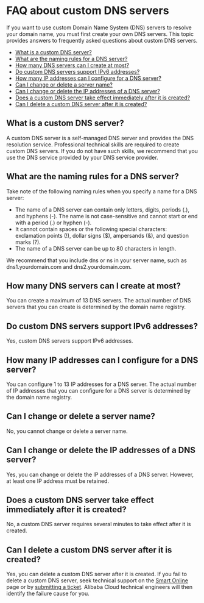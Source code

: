 # FAQ about custom DNS servers

If you want to use custom Domain Name System \(DNS\) servers to resolve your domain name, you must first create your own DNS servers. This topic provides answers to frequently asked questions about custom DNS servers.

-   [What is a custom DNS server?](#section_rbt_xsd_b2b)
-   [What are the naming rules for a DNS server?](#section_sbt_xsd_b2b)
-   [How many DNS servers can I create at most?](#section_tbt_xsd_b2b)
-   [Do custom DNS servers support IPv6 addresses?](#section_ubt_xsd_b2b)
-   [How many IP addresses can I configure for a DNS server?](#section_vbt_xsd_b2b)
-   [Can I change or delete a server name?](#section_wbt_xsd_b2b)
-   [Can I change or delete the IP addresses of a DNS server?](#section_xbt_xsd_b2b)
-   [Does a custom DNS server take effect immediately after it is created?](#section_act_xsd_b2b)
-   [Can I delete a custom DNS server after it is created?](#section_nf1_aoo_xyu)

## What is a custom DNS server?

A custom DNS server is a self-managed DNS server and provides the DNS resolution service. Professional technical skills are required to create custom DNS servers. If you do not have such skills, we recommend that you use the DNS service provided by your DNS service provider.

## What are the naming rules for a DNS server?

Take note of the following naming rules when you specify a name for a DNS server:

-   The name of a DNS server can contain only letters, digits, periods \(.\), and hyphens \(-\). The name is not case-sensitive and cannot start or end with a period \(.\) or hyphen \(-\).
-   It cannot contain spaces or the following special characters: exclamation points \(!\), dollar signs \($\), ampersands \(&\), and question marks \(?\).
-   The name of a DNS server can be up to 80 characters in length.

We recommend that you include dns or ns in your server name, such as dns1.yourdomain.com and dns2.yourdomain.com.

## How many DNS servers can I create at most?

You can create a maximum of 13 DNS servers. The actual number of DNS servers that you can create is determined by the domain name registry.

## Do custom DNS servers support IPv6 addresses?

Yes, custom DNS servers support IPv6 addresses.

## How many IP addresses can I configure for a DNS server?

You can configure 1 to 13 IP addresses for a DNS server. The actual number of IP addresses that you can configure for a DNS server is determined by the domain name registry.

## Can I change or delete a server name?

No, you cannot change or delete a server name.

## Can I change or delete the IP addresses of a DNS server?

Yes, you can change or delete the IP addresses of a DNS server. However, at least one IP address must be retained.

## Does a custom DNS server take effect immediately after it is created?

No, a custom DNS server requires several minutes to take effect after it is created.

## Can I delete a custom DNS server after it is created?

Yes, you can delete a custom DNS server after it is created. If you fail to delete a custom DNS server, seek technical support on the [Smart Online](https://drcloud.aliyun.com/home) page or by [submitting a ticket](https://selfservice.console.aliyun.com/ticket/createIndex). Alibaba Cloud technical engineers will then identify the failure cause for you.

